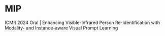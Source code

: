 # MIP
ICMR 2024 Oral | Enhancing Visible-Infrared Person Re-identification with Modality- and Instance-aware Visual Prompt Learning
